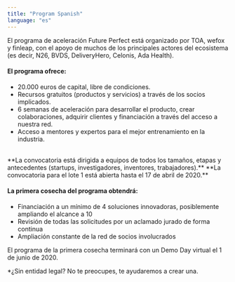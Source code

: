```yaml
---
title: "Program Spanish"
language: "es"
---
```


El programa de aceleración Future Perfect está organizado por TOA, wefox y finleap, con el apoyo de muchos de los principales actores del ecosistema (es decir, N26, BVDS, DeliveryHero, Celonis, Ada Health).

#### El programa ofrece:

- 20.000 euros de capital, libre de condiciones.
- Recursos gratuitos (productos y servicios) a través de los socios implicados.
- 6 semanas de aceleración para desarrollar el producto, crear colaboraciones, adquirir clientes y financiación a través del acceso a nuestra red.
- Acceso a mentores y expertos para el mejor entrenamiento en la industria.

<br />
**La convocatoria está dirigida a equipos de todos los tamaños, etapas y antecedentes (startups, investigadores, inventores, trabajadores).**
**La convocatoria para el lote 1 está abierta hasta el 17 de abril de 2020.**

#### La primera cosecha del programa obtendrá:

- Financiación a un mínimo de 4 soluciones innovadoras, posiblemente ampliando el alcance a 10
- Revisión de todas las solicitudes por un aclamado jurado de forma continua
- Ampliación constante de la red de socios involucrados

El programa de la primera cosecha terminará con un Demo Day virtual el 1 de junio de 2020.

\*¿Sin entidad legal? No te preocupes, te ayudaremos a crear una.
